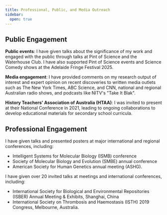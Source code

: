 ```yaml
---
title: Professional, Public, and Media Outreach
sidebar:
  open: true
---
```

## Public Engagement
**Public events**: I have given talks about the significance of my work and engaged with the public through talks at Pint of Science and the Waterhouse Club. I have also supported Pint of Science events and Science Comedy shows at the Adelaide Fringe Festival 2025.

**Media engagement**: I have provided comments on my research output of interest and expert opinion on recent discoveries to written media outlets such as The New York Times, ABC Science, and CNN, national and regional Australian radio shows, and podcasts like NITV's "Take It Blak".

**History Teachers' Association of Australia (HTAA)**: I was invited to present at their National Conference in 2021, leading to ongoing collaborations to develop educational materials for secondary school curricula.

## Professional Engagement
I have given talks and presented posters at major international and regional conferences, including:
- Intelligent Systems for Molecular Biology (ISMB) conference 
- Society of Molecular Biology and Evolution (SMBE) annual conference
- American Society for Human Genetics annual meeting (ASHG). 

I have given over 20 invited talks at meetings and international conferences, including: 
- International Society for Biological and Environmental Repositories (ISBER) Annual Meeting & Exhibits, Shanghai, China
- International Society on Thrombosis and Haemostasis (ISTH) 2019 Congress, Melbourne, Australia.

